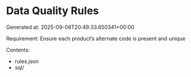 # Data Quality Rules

Generated at: 2025-09-08T20:49:33.650341+00:00

Requirement: Ensure each product’s alternate code is present and unique

Contents:
- rules.json
- sql/
